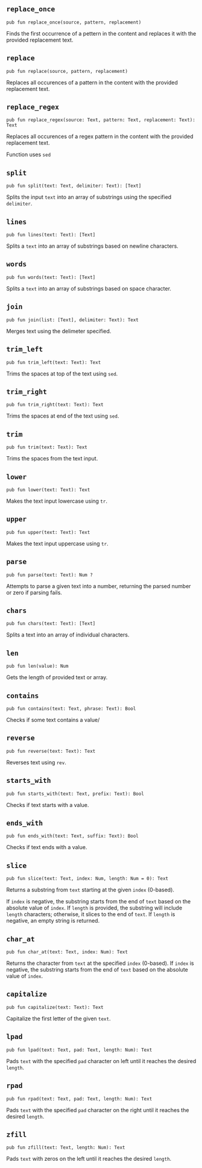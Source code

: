 ## `replace_once`
```ab
pub fun replace_once(source, pattern, replacement) 
```

Finds the first occurrence of a pettern in the content and replaces it with the provided replacement text.


## `replace`
```ab
pub fun replace(source, pattern, replacement) 
```

Replaces all occurences of a pattern in the content with the provided replacement text.


## `replace_regex`
```ab
pub fun replace_regex(source: Text, pattern: Text, replacement: Text): Text 
```

Replaces all occurences of a regex pattern in the content with the provided replacement text.

Function uses `sed`


## `split`
```ab
pub fun split(text: Text, delimiter: Text): [Text] 
```

Splits the input `text` into an array of substrings using the specified `delimiter`.


## `lines`
```ab
pub fun lines(text: Text): [Text] 
```

Splits a `text` into an array of substrings based on newline characters.


## `words`
```ab
pub fun words(text: Text): [Text] 
```

Splits a `text` into an array of substrings based on space character.


## `join`
```ab
pub fun join(list: [Text], delimiter: Text): Text 
```

Merges text using the delimeter specified.


## `trim_left`
```ab
pub fun trim_left(text: Text): Text 
```

Trims the spaces at top of the text using `sed`.


## `trim_right`
```ab
pub fun trim_right(text: Text): Text 
```

Trims the spaces at end of the text using `sed`.


## `trim`
```ab
pub fun trim(text: Text): Text 
```

Trims the spaces from the text input.


## `lower`
```ab
pub fun lower(text: Text): Text 
```

Makes the text input lowercase using `tr`.


## `upper`
```ab
pub fun upper(text: Text): Text 
```

Makes the text input uppercase using `tr`.


## `parse`
```ab
pub fun parse(text: Text): Num ? 
```

Attempts to parse a given text into a number, returning the parsed number or zero if parsing fails.


## `chars`
```ab
pub fun chars(text: Text): [Text] 
```

Splits a text into an array of individual characters.


## `len`
```ab
pub fun len(value): Num 
```

Gets the length of provided text or array.


## `contains`
```ab
pub fun contains(text: Text, phrase: Text): Bool 
```

Checks if some text contains a value/


## `reverse`
```ab
pub fun reverse(text: Text): Text 
```

Reverses text using `rev`.


## `starts_with`
```ab
pub fun starts_with(text: Text, prefix: Text): Bool 
```

Checks if text starts with a value.


## `ends_with`
```ab
pub fun ends_with(text: Text, suffix: Text): Bool 
```

Checks if text ends with a value.


## `slice`
```ab
pub fun slice(text: Text, index: Num, length: Num = 0): Text 
```

Returns a substring from `text` starting at the given `index` (0-based).

If `index` is negative, the substring starts from the end of `text` based on the absolute value of `index`.
If `length` is provided, the substring will include `length` characters; otherwise, it slices to the end of `text`.
If `length` is negative, an empty string is returned.


## `char_at`
```ab
pub fun char_at(text: Text, index: Num): Text 
```

Returns the character from `text` at the specified `index` (0-based).
If `index` is negative, the substring starts from the end of `text` based on the absolute value of `index`.


## `capitalize`
```ab
pub fun capitalize(text: Text): Text 
```

Capitalize the first letter of the given `text`.


## `lpad`
```ab
pub fun lpad(text: Text, pad: Text, length: Num): Text 
```

Pads `text` with the specified `pad` character on left until it reaches the desired `length`.


## `rpad`
```ab
pub fun rpad(text: Text, pad: Text, length: Num): Text 
```

Pads `text` with the specified `pad` character on the right until it reaches the desired `length`.


## `zfill`
```ab
pub fun zfill(text: Text, length: Num): Text 
```

Pads `text` with zeros on the left until it reaches the desired `length`.


